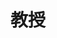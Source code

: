 ---
name: 朱朝喆
identity: Zhu, Chaozhe
title: 教授
group: H
image: chaozhe.png
email: czzhu@bnu.edu.cn
homepage: http://fnirs.bnu.edu.cn/
researchDirection: 经颅脑调控技术与经颅脑图谱
---